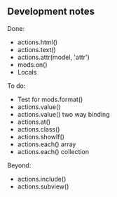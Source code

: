 Development notes
-----------------

Done:

 * actions.html()
 * actions.text()
 * actions.attr(model, 'attr')
 * mods.on()
 * Locals

To do:

 * Test for mods.format()
 * actions.value()
 * actions.value() two way binding
 * actions.at()
 * actions.class()
 * actions.showIf()
 * actions.each() array
 * actions.each() collection

Beyond:

 * actions.include()
 * actions.subview()


